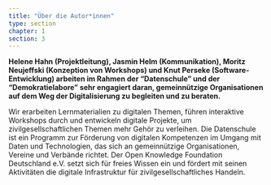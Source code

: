 ```yaml
---
title: "Über die Autor*innen"
type: section
chapter: 1
section: 3
---
```

<strong>Helene Hahn (Projektleitung), Jasmin Helm (Kommunikation), Moritz Neujeffski (Konzeption von Workshops) und 
Knut Perseke (Software-Entwicklung) arbeiten im Rahmen der “Datenschule” und der “Demokratielabore” sehr engagiert 
daran, gemeinnützige Organisationen auf dem Weg der Digitalisierung zu begleiten und zu beraten.</strong>

Wir erarbeiten Lernmaterialien zu digitalen Themen, führen interaktive Workshops durch und entwickeln digitale Projekte, 
um zivilgesellschaftlichen Themen mehr Gehör zu verleihen. Die Datenschule ist ein Programm zur Förderung von digitalen 
Kompetenzen im Umgang mit Daten und Technologien, das sich an gemeinnützige Organisationen, Vereine und Verbände richtet.
Der Open Knowledge Foundation Deutschland e.V. setzt sich für freies Wissen ein und fördert mit seinen Aktivitäten die 
digitale Infrastruktur für zivilgesellschaftliches Handeln.